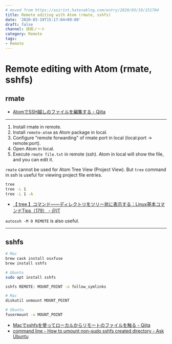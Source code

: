 ```yaml
---
# moved from https://aoirint.hatenablog.com/entry/2020/03/19/151704
title: Remote editing with Atom (rmate, sshfs)
date: '2020-03-19T15:17:04+09:00'
draft: false
channel: 技術ノート
category: Remote
tags:
- Remote
---
```

# Remote editing with Atom (rmate, sshfs)

## rmate

- [AtomでSSH越しのファイルを編集する - Qiita](https://qiita.com/informationsea/items/d2576b1ab678965d9a02)

---

1. Install rmate in remote.
2. Install `remote-atom` as Atom package in local.
3. Configure "remote forwarding" of rmate port in local (local:port -> remote:port).
4. Open Atom in local.
5. Execute `rmate file.txt` in remote (ssh). Atom in local will show the file, and you can edit it.

`rmate` cannot be used for Atom Tree View (Project View). But `tree` command in ssh is useful for viewing project file entries.

```sh
tree
tree -L 1
tree -L 1 -A
```

- [【 tree 】コマンド――ディレクトリをツリー状に表示する：Linux基本コマンドTips（179） - ＠IT](https://www.atmarkit.co.jp/ait/articles/1802/01/news025.html)

`autossh -M 0 REMOTE` is also useful.

---

## sshfs

```sh
# Mac
brew cask install osxfuse
brew install sshfs

# Ubuntu
sudo apt install sshfs
```

```sh
sshfs REMOTE: MOUNT_POINT -o follow_symlinks
```

```sh
# Mac
diskutil unmount MOUNT_POINT

# Ubuntu
fusermount -u MOUNT_POINT
```

- [Macでsshfsを使ってローカルからリモートのファイルを触る - Qiita](https://qiita.com/ysk24ok/items/bb148530a55a4e55d99b)
- [command line - How to umount non-sudo sshfs created directory - Ask Ubuntu](https://askubuntu.com/questions/1046816/how-to-umount-non-sudo-sshfs-created-directory)
